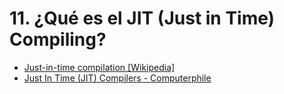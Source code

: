 # 11. ¿Qué es el JIT (Just in Time) Compiling?

- [Just-in-time compilation [Wikipedia]](https://en.wikipedia.org/wiki/Just-in-time_compilation)
- [Just In Time (JIT) Compilers - Computerphile](https://www.youtube.com/watch?v=d7KHAVaX_Rs)
